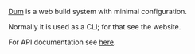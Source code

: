 [Dum](http://dum-build.org) is a web build system with minimal configuration.

Normally it is used as a CLI; for that see the website.

For API documentation see [here](http://dum-build.org/dum).
